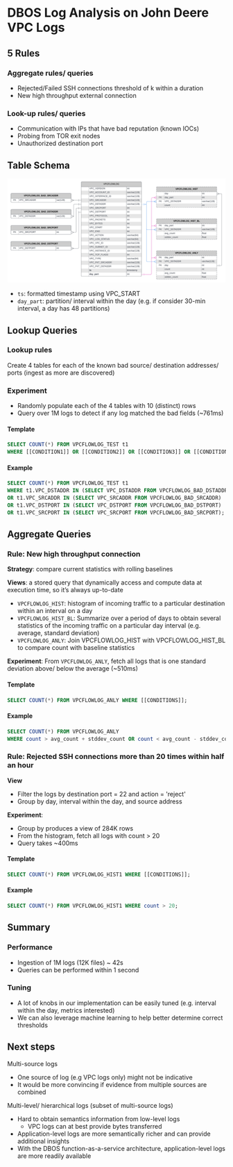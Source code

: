 # DBOS Log Analysis on John Deere VPC Logs
## 5 Rules
### Aggregate rules/ queries
- Rejected/Failed SSH connections threshold of k within a duration
- New high throughput external connection
### Look-up rules/ queries
- Communication with IPs that have bad reputation (known IOCs)
- Probing from TOR exit nodes
- Unauthorized destination port
## Table Schema
![table schema](img/table_schema.png)
- `ts`: formatted timestamp using VPC_START
- `day_part`: partition/ interval within the day (e.g. if consider 30-min
  interval, a day has 48 partitions)
## Lookup Queries
### Lookup rules
Create 4 tables for each of the known bad source/ destination addresses/ ports
(ingest as more are discovered)
### Experiment
- Randomly populate each of the 4 tables with 10 (distinct) rows
- Query over 1M logs to detect if any log matched the bad fields (~761ms)
#### Template
```sql
SELECT COUNT(*) FROM VPCFLOWLOG_TEST t1
WHERE [[CONDITION1]] OR [[CONDITION2]] OR [[CONDITION3]] OR [[CONDITION4]];
```
#### Example
```sql
SELECT COUNT(*) FROM VPCFLOWLOG_TEST t1
WHERE t1.VPC_DSTADDR IN (SELECT VPC_DSTADDR FROM VPCFLOWLOG_BAD_DSTADDR)
OR t1.VPC_SRCADDR IN (SELECT VPC_SRCADDR FROM VPCFLOWLOG_BAD_SRCADDR)
OR t1.VPC_DSTPORT IN (SELECT VPC_DSTPORT FROM VPCFLOWLOG_BAD_DSTPORT)
OR t1.VPC_SRCPORT IN (SELECT VPC_SRCPORT FROM VPCFLOWLOG_BAD_SRCPORT);
```
## Aggregate Queries
### Rule: New high throughput connection
**Strategy**: compare current statistics with rolling baselines

**Views**: a stored query that dynamically access and compute data at execution
time, so it’s always up-to-date
- `VPCFLOWLOG_HIST`: histogram of incoming traffic to a particular destination
  within an interval on a day
- `VPCFLOWLOG_HIST_BL`: Summarize over a period of days to obtain several
  statistics of the incoming traffic on a particular day interval (e.g. average,
  standard deviation)
- `VPCFLOWLOG_ANLY`: Join VPCFLOWLOG_HIST with VPCFLOWLOG_HIST_BL to compare
  count with baseline statistics

**Experiment**: From `VPCFLOWLOG_ANLY`, fetch all logs that is one standard
deviation above/ below the average  (~510ms)
#### Template
```sql
SELECT COUNT(*) FROM VPCFLOWLOG_ANLY WHERE [[CONDITIONS]];
```
#### Example
```sql
SELECT COUNT(*) FROM VPCFLOWLOG_ANLY
WHERE count > avg_count + stddev_count OR count < avg_count - stddev_count;
```
### Rule: Rejected SSH connections more than 20 times within half an hour
**View**
- Filter the logs by destination port = 22 and action = 'reject'
- Group by day, interval within the day, and source address

**Experiment**:
- Group by produces a view of 284K rows
- From the histogram, fetch all logs with count > 20
- Query takes ~400ms
#### Template
```sql
SELECT COUNT(*) FROM VPCFLOWLOG_HIST1 WHERE [[CONDITIONS]];
```
#### Example
```sql
SELECT COUNT(*) FROM VPCFLOWLOG_HIST1 WHERE count > 20;
```
## Summary
### Performance
- Ingestion of 1M logs (12K files) ~ 42s
- Queries can be performed within 1 second
### Tuning
- A lot of knobs in our implementation can be easily tuned (e.g. interval within
  the day, metrics interested)
- We can also leverage machine learning to help better determine correct
  thresholds
## Next steps
Multi-source logs
- One source of log (e.g VPC logs only) might not be indicative
- It would be more convincing if evidence from multiple sources are combined

Multi-level/ hierarchical logs (subset of multi-source logs)
- Hard to obtain semantics information from low-level logs
  - VPC logs can at best provide bytes transferred
- Application-level logs are more semantically richer and can provide additional
  insights
- With the DBOS function-as-a-service architecture, application-level logs are
  more readily available
